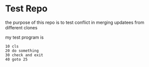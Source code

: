 # Test Repo

the purpose of this repo is to test conflict in merging updatees from different clones

my test program is
```
10 cls
20 do something
30 check and exit
40 goto 25
```
